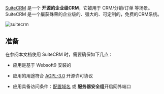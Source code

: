 [SuiteCRM](https://suitecrm.com/) 是一个 **开源的企业级CRM**，它被用于 CRM/分销/订单  等场景。SuiteCRM 是一个屡获殊荣的企业级的、强大的、可定制的，免费的CRM系统。


![suitecrm](http://libs.websoft9.com/Websoft9/DocsPicture/zh/suitecrm/suitecrm-backend-websoft9.png)


## 准备

在参阅本文档使用 SuiteCRM 时，需要确保如下几点：

- 应用是基于 Websoft9 安装的

- 应用的用途符合 [AGPL-3.0](https://opensource.org/licenses/AGPL-3.0) 开源许可协议

- 应用具备访问条件：[配置域名](./guide/appsetdomain) 或 **服务器安全组**开启网外端口